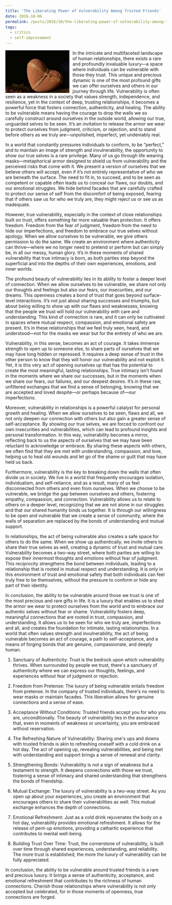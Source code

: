 ```yaml
---
title: 'The Liberating Power of Vulnerability Among Trusted Friends'
date: 2016-10-06
permalink: /posts/2016/10/the-liberating-power-of-vulnerability-among-trusted-friends/
tags:
  - critics
  - self-improvement
---
```


<img width="200" alt="heart" src="/images/posts/the-liberating-power-of-vulnerability-among-trusted-friends.webp" style="float: left; margin-right: 10px;" /> In the intricate and multifaceted landscape of human relationships, there exists a rare and profoundly invaluable luxury—a space where individuals can be vulnerable with those they trust. This unique and precious dynamic is one of the most profound gifts we can offer ourselves and others in our journey through life. Vulnerability is often seen as a weakness in a society that values strength, independence, and resilience, yet in the context of deep, trusting relationships, it becomes a powerful force that fosters connection, authenticity, and healing. The ability to be vulnerable means having the courage to drop the walls we so carefully construct around ourselves in the outside world, allowing our true, unguarded selves to be seen. It’s an invitation to release the armor we wear to protect ourselves from judgment, criticism, or rejection, and to stand before others as we truly are—unpolished, imperfect, yet undeniably real.

In a world that constantly pressures individuals to conform, to be “perfect,” and to maintain an image of strength and invulnerability, the opportunity to show our true selves is a rare privilege. Many of us go through life wearing masks—metaphorical armor designed to shield us from vulnerability and the perceived risks that come with it. We present a version of ourselves that we believe others will accept, even if it’s not entirely representative of who we are beneath the surface. The need to fit in, to succeed, and to be seen as competent or capable often leads us to conceal our flaws, our doubts, and our emotional struggles. We hide behind facades that are carefully crafted to protect our sense of self from the discomfort of being exposed, fearing that if others saw us for who we truly are, they might reject us or see us as inadequate.

However, true vulnerability, especially in the context of close relationships built on trust, offers something far more valuable than protection. It offers freedom. Freedom from the fear of judgment, freedom from the need to hide our imperfections, and freedom to embrace our true selves without apology. When we allow ourselves to be vulnerable, we give others permission to do the same. We create an environment where authenticity can thrive—where we no longer need to pretend or perform but can simply be, in all our messy, human glory. It’s in these moments of shared vulnerability that true intimacy is born, as both parties step beyond the superficial and into the depths of their own experiences, emotions, and inner worlds.

The profound beauty of vulnerability lies in its ability to foster a deeper level of connection. When we allow ourselves to be vulnerable, we share not only our thoughts and feelings but also our fears, our insecurities, and our dreams. This openness creates a bond of trust that goes beyond surface-level interactions. It’s not just about sharing successes and triumphs, but about being willing to show up with our flaws and weaknesses, knowing that the people we trust will hold our vulnerability with care and understanding. This kind of connection is rare, and it can only be cultivated in spaces where mutual respect, compassion, and emotional safety are present. It’s in these relationships that we feel truly seen, heard, and understood—not for the masks we wear but for the entirety of who we are.

Vulnerability, in this sense, becomes an act of courage. It takes immense strength to open up to someone else, to share parts of ourselves that we may have long hidden or repressed. It requires a deep sense of trust in the other person to know that they will honor our vulnerability and not exploit it. Yet, it is this very act of opening ourselves up that has the potential to create the most meaningful, lasting relationships. True intimacy isn’t found in the moments where we share our successes, but in the moments when we share our fears, our failures, and our deepest desires. It’s in these raw, unfiltered exchanges that we find a sense of belonging, knowing that we are accepted and loved despite—or perhaps because of—our imperfections.

Moreover, vulnerability in relationships is a powerful catalyst for personal growth and healing. When we allow ourselves to be seen, flaws and all, we not only deepen our connection with others but also gain a greater sense of self-acceptance. By showing our true selves, we are forced to confront our own insecurities and vulnerabilities, which can lead to profound insights and personal transformation. In this way, vulnerability becomes a mirror, reflecting back to us the aspects of ourselves that we may have been reluctant to acknowledge or embrace. By sharing these aspects with others, we often find that they are met with understanding, compassion, and love, helping us to heal old wounds and let go of the shame or guilt that may have held us back.

Furthermore, vulnerability is the key to breaking down the walls that often divide us in society. We live in a world that frequently encourages isolation, individualism, and self-reliance, and as a result, many of us feel disconnected from others and even from ourselves. When we choose to be vulnerable, we bridge the gap between ourselves and others, fostering empathy, compassion, and connection. Vulnerability allows us to relate to others on a deeper level, recognizing that we are not alone in our struggles and that our shared humanity binds us together. It is through our willingness to be open and vulnerable that we create a sense of community, where the walls of separation are replaced by the bonds of understanding and mutual support.

In relationships, the act of being vulnerable also creates a safe space for others to do the same. When we show up authentically, we invite others to share their true selves as well, creating a dynamic of trust and mutual care. Vulnerability becomes a two-way street, where both parties are willing to expose their innermost thoughts and emotions without fear of judgment. This reciprocity strengthens the bond between individuals, leading to a relationship that is rooted in mutual respect and understanding. It is only in this environment of trust and emotional safety that both individuals can feel truly free to be themselves, without the pressure to conform or hide any part of their identity.

In conclusion, the ability to be vulnerable around those we trust is one of the most precious and rare gifts in life. It is a luxury that enables us to shed the armor we wear to protect ourselves from the world and to embrace our authentic selves without fear or shame. Vulnerability fosters deep, meaningful connections that are rooted in trust, compassion, and understanding. It allows us to be seen for who we truly are, imperfections and all, and creates the foundation for intimate, lasting relationships. In a world that often values strength and invulnerability, the act of being vulnerable becomes an act of courage, a path to self-acceptance, and a means of forging bonds that are genuine, compassionate, and deeply human.

1. Sanctuary of Authenticity:
Trust is the bedrock upon which vulnerability thrives. When surrounded by people we trust, there's a sanctuary of authenticity where we can express our thoughts, feelings, and experiences without fear of judgment or rejection.

2. Freedom from Pretense:
The luxury of being vulnerable entails freedom from pretense. In the company of trusted individuals, there's no need to wear masks or maintain facades. This liberation allows for genuine connections and a sense of ease.

3. Acceptance Without Conditions:
Trusted friends accept you for who you are, unconditionally. The beauty of vulnerability lies in the assurance that, even in moments of weakness or uncertainty, you are embraced without reservation.

4. The Refreshing Nature of Vulnerability:
Sharing one's ups and downs with trusted friends is akin to refreshing oneself with a cold drink on a hot day. The act of opening up, revealing vulnerabilities, and being met with understanding and support brings a sense of renewal and clarity.

5. Strengthening Bonds:
Vulnerability is not a sign of weakness but a testament to strength. It deepens connections with those we trust, fostering a sense of intimacy and shared understanding that strengthens the bonds of friendship.

6. Mutual Exchange:
The luxury of vulnerability is a two-way street. As you open up about your experiences, you create an environment that encourages others to share their vulnerabilities as well. This mutual exchange enhances the depth of connections.

7. Emotional Refreshment:
Just as a cold drink rejuvenates the body on a hot day, vulnerability provides emotional refreshment. It allows for the release of pent-up emotions, providing a cathartic experience that contributes to mental well-being.

8. Building Trust Over Time:
Trust, the cornerstone of vulnerability, is built over time through shared experiences, understanding, and reliability. The more trust is established, the more the luxury of vulnerability can be fully appreciated.

In conclusion, the ability to be vulnerable around trusted friends is a rare and precious luxury. It brings a sense of authenticity, acceptance, and emotional refreshment that contributes to the richness of human connections. Cherish those relationships where vulnerability is not only accepted but celebrated, for in those moments of openness, true connections are forged.
